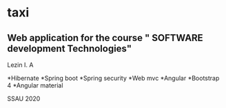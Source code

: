 # taxi


## Web application for the course " SOFTWARE development Technologies"
Lezin I. A

*Hibernate
*Spring boot
*Spring security
*Web mvc
*Angular
*Bootstrap 4
*Angular material


SSAU 2020
